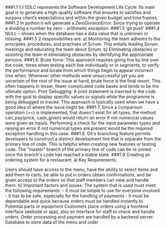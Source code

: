 ###1.1	1.1 SDLC represents the Software Development Life Cycle. Its main goal is to generate a high-quality software that ensures to satisfies and surpass client’s expectations and within the given budget and time frames.
###1.2	 In python it will generate a ZeroDivisionError. Since trying to operate a dividing a number by zero – arithmetic exception.
###1.3	‘git push’
###1.4	NULL – shows when the database has a data value that is unknown or missing.
###1.5	2 responsibilities are:
a) Monitoring the team adheres to the principles, procedures, and practises of Scrum. This entails leading Scrum meetings and educating the team about Scrum.
b) Eliminating obstacles or assisting the team in eliminating obstacles by identifying the appropriate persons.
###1.6. Brute force: This approach requires going line by line over the code, times when testing each line individually or in segments, to verify the performance and locate from which things begin to appear incorrect
Use when: Whenever other methods were unsuccessful yet you are uncertain of the  root of the issue at hand, brute force is the final resort. This often happens in lesser, fewer complicated code bases and tends to be the ultimate option.
Print Debugging: A print statement is inserted to the code with the goal to display specific values or signals while the programme is being debugged or traced. This approach is typically used when we have a good idea of where the issue might be.
###1.7. Since a comparison operation (>=) is implemented, that doesn't exist for all types, the method can_pay(price, cash_given) would return an error if not numerical values were given as inputs. Performing a check for the input parameter types and raising an error if not numerical types are present would be the required exception handling in this case.
###1.8. Git's branching feature permits developers to construct a distinct development line that is separate from the primary line of code. This is helpful when creating new features or testing code. The "master" branch of the primary line of code can be re-joined once the branch's code has reached a stable state.
###1.9 Creating an ordering system for a restaurant:
    a) Key Requirements:

   Users should have access to the menu, have the ability to select items and add them to carts, be able to put in orders obtain confirmations, and be given access to the orders so that staff members can view and handle them.
    b) Important factors and issues:
        The system that is used must meet the following requirements: - It must be simple to use for everyone involved - It has to be safe, especially for the handling of payments - It must be dependable and quick because orders must be handled instantly
    b) Potential parts or equipment
        Customers place orders using a frontend interface (website or app), also an interface for staff to check and handle orders. Order processing and payment are handled by a backend server.
Database to store data of the menu and order 


